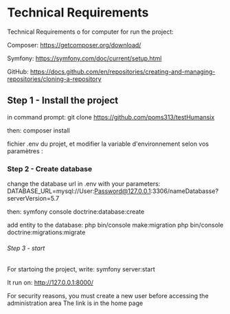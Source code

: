 # Technical Requirements

Technical Requirements o for computer for run the project:

Composer:
https://getcomposer.org/download/

Symfony:
https://symfony.com/doc/current/setup.html

GitHub:
https://docs.github.com/en/repositories/creating-and-managing-repositories/cloning-a-repository


## Step 1 - Install the project

in command prompt:
git clone https://github.com/poms313/testHumansix


then:
composer install 

 fichier .env du projet, et modifier la variable d'environnement selon vos paramètres :
        

### Step 2 - Create database

change the database url in .env with your parameters:
DATABASE_URL=mysql://User:Password@127.0.0.1:3306/nameDatabasse?serverVersion=5.7

then:
symfony console doctrine:database:create

add entity to the database:
php bin/console make:migration
php bin/console doctrine:migrations:migrate


###### Step 3 - start

For startoing the project, write:
symfony server:start

It run on: http://127.0.0.1:8000/

For security reasons, you must create a new user before accessing the administration area
The link is in the home page
